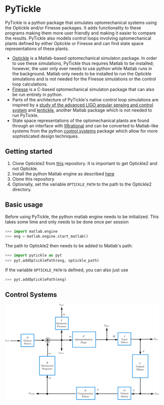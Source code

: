 # PyTickle

PyTickle is a python package that simulates optomechanical systems using the Optickle and/or Finesse packages. It adds functionality to these programs making them more user friendly and making it easier to compare the results. PyTickle also models control loops involving optomechanical plants defined by either Optickle or Finesse and can find state space representations of these plants.

* [Optickle](https://github.com/Optickle/Optickle/tree/Optickle2) is a Matlab-based optomechanical simulaton package. In order to use these simulations, PyTickle thus requires Matlab to be installed; however, the user only ever needs to use python while Matlab runs in the background. Matlab only needs to be installed to run the Optickle simulations and is not needed for the Finesse simulations or the control loop calculations.
* [Finesse](http://www.gwoptics.org/finesse/) is a C-based optomechanical simulaton package that can also be run entirely in python.
* Parts of the architecture of PyTickle's native control loop simulations are inspired by a [study of the advanced LIGO angular sensing and control system](https://iopscience.iop.org/article/10.1088/0264-9381/27/8/084026) and [lentickle](https://github.com/nicolassmith/lentickle), another Matlab package which is not needed to run PyTickle.
* State space representations of the optomechanical plants are found through an interface with [IIRrational](https://lee-mcculler.docs.ligo.org/iirrational/) and can be converted to Matlab-like systems from the python [control systems](https://python-control.readthedocs.io/en/0.8.3/index.html) package which allow for more sophisticated design techniques.

## Getting started
  1. Clone Optickle2 from [this](https://github.com/Optickle/Optickle/tree/Optickle2) repository. It is important to get Optickle2 and not Optickle.
  1. Install the python Matlab engine as described [here](https://www.mathworks.com/help/matlab/matlab_external/install-the-matlab-engine-for-python.html)
  1. Clone this repository
  1. Optionally, set the variable `OPTICKLE_PATH` to the path to the Optickle2 directory.
  
## Basic usage

Before using PyTickle, the python matlab engine needs to be initialized. This takes some time and only needs to be done once per session
```python
>>> import matlab.engine
>>> eng = matlab.engine.start_matlab()
```
The path to Optickle2 then needs to be added to Matlab's path:
```python
>>> import pytickle as pyt
>>> pyt.addOpticklePath(eng, optickle_path)
```
If the variable `OPTICKLE_PATH` is defined, you can also just use
```python
>>> pyt.addOpticklePath(eng)
```

## Control Systems

![Control Loop](documentation/control_loop.svg)
